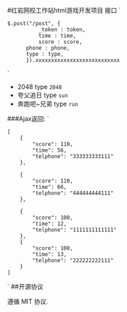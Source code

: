 #红岩网校工作站html游戏开发项目
接口
`

	$.post("/post", {
	          _token : token,
	          time : time,
	          score : score,
		  phone : phone,
		  type : type,
	      }).xxxxxxxxxxxxxxxxxxxxxxxxxxx
`
- 2048 type `2048`
- 夸父追日 type `sun`
- 奔跑吧~兄弟 type `run`


###Ajax返回:
`
	
	[
	    {
	        "score": 110,
	        "time": 56,
	        "telphone": "333333333111"
	    },

	    {
	        "score": 110,
	        "time": 66,
	        "telphone": "444444444111"
	    },

	    {
	        "score": 100,
	        "time": 12,
	        "telphone": "1111111111111"
	    },
	    {
	        "score": 100,
	        "time": 13,
	        "telphone": "222222222111"
	    }
	]
`
##开源协议

遵循  MIT 协议.
